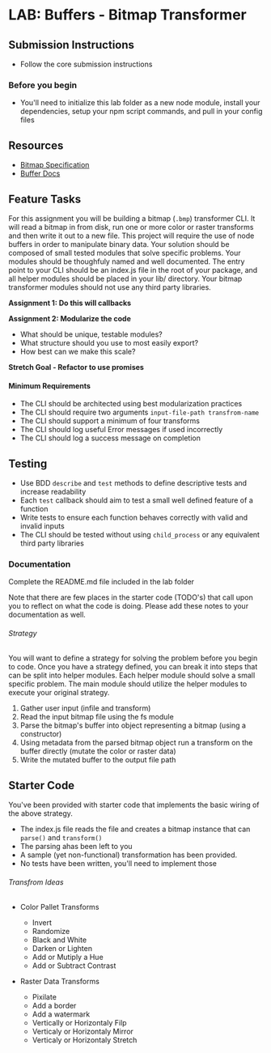 # LAB: Buffers - Bitmap Transformer

## Submission Instructions
* Follow the core submission instructions

### Before you begin
* You'll need to initialize this lab folder as a new node module, install your dependencies, setup your npm script commands, and pull in your config files

## Resources  
* [Bitmap Specification](https://en.wikipedia.org/wiki/BMP_file_format)
* [Buffer Docs](https://nodejs.org/api/buffer.html)


## Feature Tasks
For this assignment you will be building a bitmap (`.bmp`) transformer CLI. It will read a bitmap in from disk, run one or more color or raster transforms and then write it out to a new file. This project will require the use of node buffers in order to manipulate binary data. Your solution should be composed of small tested modules that solve specific problems. Your modules should be thoughfuly named and well documented. The entry point to your CLI should be an index.js file in the root of your package, and all helper modules should be placed in your lib/ directory. Your bitmap transformer modules should not use any third party libraries.

**Assignment 1: Do this will callbacks**

**Assignment 2: Modularize the code**
  * What should be unique, testable modules?
  * What structure should you use to most easily export?
  * How best can we make this scale?

**Stretch Goal - Refactor to use promises**

#### Minimum Requirements
* The CLI should be architected using best modularization practices
* The CLI should require two arguments `input-file-path transfrom-name`
* The CLI should support a minimum of four transforms
* The CLI should log useful Error messages if used incorrectly
* The CLI should log a success message on completion

## Testing 
* Use BDD `describe` and `test` methods to define descriptive tests and increase readability
* Each `test` callback should aim to test a small well defined feature of a function
* Write tests to ensure each function behaves correctly with valid and invalid inputs
* The CLI should be tested without using `child_process` or any equivalent third party libraries

###  Documentation
Complete the README.md file included in the lab folder

Note that there are few places in the starter code (TODO's) that call upon you to reflect on what the code is doing. Please add these notes to your documentation as well.

###### Strategy
You will want to define a strategy for solving the problem before you begin to code. Once you have a strategy defined, you can break it into steps that can be split into helper modules. Each helper module should solve a small specific problem. The main module should utilize the helper modules to execute your original strategy.

1. Gather user input (infile and transform)
1. Read the input bitmap file using the fs module
1. Parse the bitmap's buffer into object representing a bitmap (using a constructor)
1. Using metadata from the parsed bitmap object run a transform on the buffer directly (mutate the color or raster data)
1. Write the mutated buffer to the output file path

## Starter Code
You've been provided with starter code that implements the basic wiring of the above strategy.
* The index.js file reads the file and creates a bitmap instance that can `parse()` and `transform()`
* The parsing ahas been left to you
* A sample (yet non-functional) transformation has been provided.
* No tests have been written, you'll need to implement those

###### Transfrom Ideas
* Color Pallet Transforms 
  * Invert 
  * Randomize
  * Black and White
  * Darken or Lighten
  * Add or Mutiply a Hue
  * Add or Subtract Contrast
  
* Raster Data Transforms
  * Pixilate
  * Add a border
  * Add a watermark
  * Vertically or Horizontaly Filp
  * Verticaly or Horizontaly Mirror
  * Verticaly or Horizontaly Stretch
